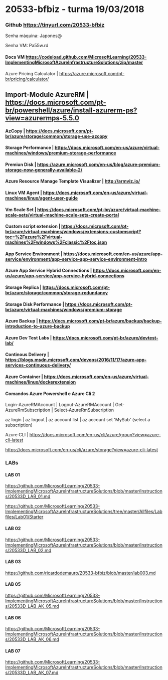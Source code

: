 # 20533-bfbiz - turma 19/03/2018

### Github https://tinyurl.com/20533-bfbiz

Senha máquina: Japones@

Senha VM: Pa55w.rd

#### Docs VM https://codeload.github.com/MicrosoftLearning/20533-ImplementingMicrosoftAzureInfrastructureSolutions/zip/master

Azure Pricing Calculator | https://azure.microsoft.com/pt-br/pricing/calculator/

## Import-Module AzureRM | https://docs.microsoft.com/pt-br/powershell/azure/install-azurerm-ps?view=azurermps-5.5.0

#### AzCopy | https://docs.microsoft.com/pt-br/azure/storage/common/storage-use-azcopy

#### Storage Performance | https://docs.microsoft.com/en-us/azure/virtual-machines/windows/premium-storage-performance

#### Premiun Disk | https://azure.microsoft.com/en-us/blog/azure-premium-storage-now-generally-available-2/

#### Azure Resource Manage Template Visualizer | http://armviz.io/

#### Linux VM Agent | https://docs.microsoft.com/en-us/azure/virtual-machines/linux/agent-user-guide

#### Vm Scale Set | https://docs.microsoft.com/pt-br/azure/virtual-machine-scale-sets/virtual-machine-scale-sets-create-portal

#### Custom script extension | https://docs.microsoft.com/pt-br/azure/virtual-machines/windows/extensions-customscript?toc=%2Fazure%2Fvirtual-machines%2Fwindows%2Fclassic%2Ftoc.json

#### App Service Environment | https://docs.microsoft.com/en-us/azure/app-service/environment/app-service-app-service-environment-intro

#### Azure App Service Hybrid Connections | https://docs.microsoft.com/en-us/azure/app-service/app-service-hybrid-connections

#### Storage Replica | https://docs.microsoft.com/pt-br/azure/storage/common/storage-redundancy

#### Storage Disk Performance | https://docs.microsoft.com/pt-br/azure/virtual-machines/windows/premium-storage

#### Azure Backup | https://docs.microsoft.com/pt-br/azure/backup/backup-introduction-to-azure-backup

#### Azure Dev Test Labs | https://docs.microsoft.com/pt-br/azure/devtest-lab/

#### Continous Delivery | https://blogs.msdn.microsoft.com/devops/2016/11/17/azure-app-services-continuous-delivery/

#### Azure Container | https://docs.microsoft.com/en-us/azure/virtual-machines/linux/dockerextension

#### Comandos Azure Powershell e Azure Cli 2

Login-AzureRMAccount | Logout-AzureRMAccount | Get-AzureRmSubscription | Select-AzureRmSubscription

az login | az logout | az account list | az account set 'MySub' (select a subscription)

Azure CLI | https://docs.microsoft.com/en-us/cli/azure/group?view=azure-cli-latest

https://docs.microsoft.com/en-us/cli/azure/storage?view=azure-cli-latest

### LABs

#### LAB 01

https://github.com/MicrosoftLearning/20533-ImplementingMicrosoftAzureInfrastructureSolutions/blob/master/Instructions/20533D_LAB_01.md

https://github.com/MicrosoftLearning/20533-ImplementingMicrosoftAzureInfrastructureSolutions/tree/master/Allfiles/Labfiles/Lab01/Starter

#### LAB 02 

https://github.com/MicrosoftLearning/20533-ImplementingMicrosoftAzureInfrastructureSolutions/blob/master/Instructions/20533D_LAB_02.md

#### LAB 03

https://github.com/ricardodemauro/20533-bfbiz/blob/master/lab003.md


#### LAB 05 

https://github.com/MicrosoftLearning/20533-ImplementingMicrosoftAzureInfrastructureSolutions/blob/master/Instructions/20533D_LAB_AK_05.md

#### LAB 06

https://github.com/MicrosoftLearning/20533-ImplementingMicrosoftAzureInfrastructureSolutions/blob/master/Instructions/20533D_LAB_AK_06.md


#### LAB 07

https://github.com/MicrosoftLearning/20533-ImplementingMicrosoftAzureInfrastructureSolutions/blob/master/Instructions/20533D_LAB_AK_07.md
